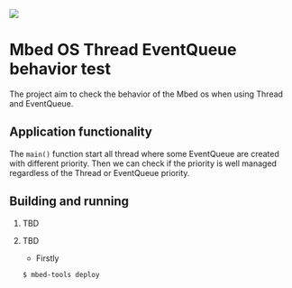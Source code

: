 ![](./resources/official_armmbed_example_badge.png)
# Mbed OS Thread EventQueue behavior test

The project aim to check the behavior of the Mbed os when using Thread and EventQueue.

## Application functionality

The `main()` function start all thread where some EventQueue are created with different priority.
Then we can check if the priority is well managed regardless of the Thread or EventQueue priority.


## Building and running

1. TBD
1. TBD

    * Firstly

    ```bash
    $ mbed-tools deploy
    ```
